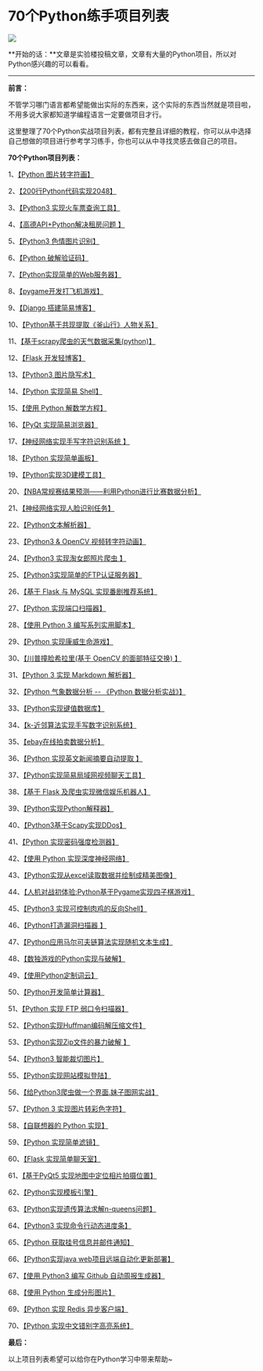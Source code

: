 # 70个Python练手项目列表

![](https://pic3.zhimg.com/v2-1529898fb851a9c65dcfe935fcfa0a95_b.jpg)

**开始的话：**文章是实验楼投稿文章，文章有大量的Python项目，所以对Python感兴趣的可以看看。

---------------------------------------------

**前言：**

不管学习哪门语言都希望能做出实际的东西来，这个实际的东西当然就是项目啦，不用多说大家都知道学编程语言一定要做项目才行。

这里整理了70个Python实战项目列表，都有完整且详细的教程，你可以从中选择自己想做的项目进行参考学习练手，你也可以从中寻找灵感去做自己的项目。

**70个Python项目列表：**

1、[【Python 图片转字符画】](https:https://www.shiyanlou.com/courses/370)

2、[【200行Python代码实现2048】](https:https://www.shiyanlou.com/courses/368)

3、[【Python3 实现火车票查询工具】](https:https://www.shiyanlou.com/courses/623)

4、[【高德API+Python解决租房问题 】](https:https://www.shiyanlou.com/courses/599)

5、[【Python3 色情图片识别】](https:https://www.shiyanlou.com/courses/589)

6、[【Python 破解验证码】](https:https://www.shiyanlou.com/courses/364)

7、[【Python实现简单的Web服务器】](https:https://www.shiyanlou.com/courses/552)

8、[【pygame开发打飞机游戏】](https:https://www.shiyanlou.com/courses/49)

9、[【Django 搭建简易博客】](https:https://www.shiyanlou.com/courses/487)

10、[【Python基于共现提取《釜山行》人物关系】](https:https://www.shiyanlou.com/courses/677)

11、[【基于scrapy爬虫的天气数据采集(python)】](https:https://www.shiyanlou.com/courses/142)

12、[【Flask 开发轻博客】](https:https://www.shiyanlou.com/courses/31)

13、[【Python3 图片隐写术】](https:https://www.shiyanlou.com/courses/651)

14、[【Python 实现简易 Shell】](https:https://www.shiyanlou.com/courses/647)

15、[【使用 Python 解数学方程】](https:https://www.shiyanlou.com/courses/729)

16、[【PyQt 实现简易浏览器】](https:https://www.shiyanlou.com/courses/705)

17、[【神经网络实现手写字符识别系统 】](https:https://www.shiyanlou.com/courses/593)

18、[【Python 实现简单画板】](https:https://www.shiyanlou.com/courses/674)

19、[【Python实现3D建模工具】](https:https://www.shiyanlou.com/courses/561)

20、[【NBA常规赛结果预测——利用Python进行比赛数据分析】](https:https://www.shiyanlou.com/courses/782)

21、[【神经网络实现人脸识别任务】](https:https://www.shiyanlou.com/courses/707)

22、[【Python文本解析器】](https:https://www.shiyanlou.com/courses/70)

23、[【Python3 &amp; OpenCV 视频转字符动画】](https:https://www.shiyanlou.com/courses/637)

24、[【Python3 实现淘女郎照片爬虫 】](https:https://www.shiyanlou.com/courses/595)

25、[【Python3实现简单的FTP认证服务器】](https:https://www.shiyanlou.com/courses/725)

26、[【基于 Flask 与 MySQL 实现番剧推荐系统】](https:https://www.shiyanlou.com/courses/633)

27、[【Python 实现端口扫描器】](https:https://www.shiyanlou.com/courses/495)

28、[【使用 Python 3 编写系列实用脚本】](https:https://www.shiyanlou.com/courses/580)

29、[【Python 实现康威生命游戏】](https:https://www.shiyanlou.com/courses/769)

30、[【川普撞脸希拉里(基于 OpenCV 的面部特征交换) 】](https:https://www.shiyanlou.com/courses/686)

31、[【Python 3 实现 Markdown 解析器】](https:https://www.shiyanlou.com/courses/708)

32、[【Python 气象数据分析 -- 《Python 数据分析实战》】](https:https://www.shiyanlou.com/courses/780)

33、[【Python实现键值数据库】](https:https://www.shiyanlou.com/courses/614)

34、[【k-近邻算法实现手写数字识别系统】](https:https://www.shiyanlou.com/courses/777)

35、[【ebay在线拍卖数据分析】](https:https://www.shiyanlou.com/courses/714)

36、[【Python 实现英文新闻摘要自动提取 】](https:https://www.shiyanlou.com/courses/741)

37、[【Python实现简易局域网视频聊天工具】](https:https://www.shiyanlou.com/courses/672)

38、[【基于 Flask 及爬虫实现微信娱乐机器人】](https:https://www.shiyanlou.com/courses/581)

39、[【Python实现Python解释器】](https:https://www.shiyanlou.com/courses/554)

40、[【Python3基于Scapy实现DDos】](https:https://www.shiyanlou.com/courses/683)

41、[【Python 实现密码强度检测器】](https:https://www.shiyanlou.com/courses/712)

42、[【使用 Python 实现深度神经网络】](https:https://www.shiyanlou.com/courses/814)

43、[【Python实现从excel读取数据并绘制成精美图像】](https:https://www.shiyanlou.com/courses/791)

44、[【人机对战初体验:Python基于Pygame实现四子棋游戏】](https:https://www.shiyanlou.com/courses/746)

45、[【Python3 实现可控制肉鸡的反向Shell】](https:https://www.shiyanlou.com/courses/594)

46、[【Python打造漏洞扫描器 】](https:https://www.shiyanlou.com/courses/761)

47、[【Python应用马尔可夫链算法实现随机文本生成】](https:https://www.shiyanlou.com/courses/678)

48、[【数独游戏的Python实现与破解】](https:https://www.shiyanlou.com/courses/728)

49、[【使用Python定制词云】](https:https://www.shiyanlou.com/courses/756)

50、[【Python开发简单计算器】](https:https://www.shiyanlou.com/courses/60)

51、[【Python 实现 FTP 弱口令扫描器】](https:https://www.shiyanlou.com/courses/579)

52、[【Python实现Huffman编码解压缩文件】](https:https://www.shiyanlou.com/courses/734)

53、[【Python实现Zip文件的暴力破解 】](https:https://www.shiyanlou.com/courses/636)

54、[【Python3 智能裁切图片】](https:https://www.shiyanlou.com/courses/655)

55、[【Python实现网站模拟登陆】](https:https://www.shiyanlou.com/courses/640)

56、[【给Python3爬虫做一个界面.妹子图网实战】](https:https://www.shiyanlou.com/courses/813)

57、[【Python 3 实现图片转彩色字符】](https:https://www.shiyanlou.com/courses/673)

58、[【自联想器的 Python 实现】](https:https://www.shiyanlou.com/courses/679)

59、[【Python 实现简单滤镜】](https:https://www.shiyanlou.com/courses/688)

60、[【Flask 实现简单聊天室】](https:https://www.shiyanlou.com/courses/81)

61、[【基于PyQt5 实现地图中定位相片拍摄位置】](https:https://www.shiyanlou.com/courses/604)

62、[【Python实现模板引擎】](https:https://www.shiyanlou.com/courses/583)

63、[【Python实现遗传算法求解n-queens问题】](https:https://www.shiyanlou.com/courses/776)

64、[【Python3 实现命令行动态进度条】](https:https://www.shiyanlou.com/courses/625)

65、[【Python 获取挂号信息并邮件通知】](https:https://www.shiyanlou.com/courses/639)

66、[【Python实现java web项目远端自动化更新部署】](https:https://www.shiyanlou.com/courses/778)

67、[【使用 Python3 编写 Github 自动周报生成器】](https:https://www.shiyanlou.com/courses/789)

68、[【使用 Python 生成分形图片】](https:https://www.shiyanlou.com/courses/384)

69、[【Python 实现 Redis 异步客户端】](https:https://www.shiyanlou.com/courses/518)

70、[【Python 实现中文错别字高亮系统】](https:https://www.shiyanlou.com/courses/828)

**最后：**

以上项目列表希望可以给你在Python学习中带来帮助~